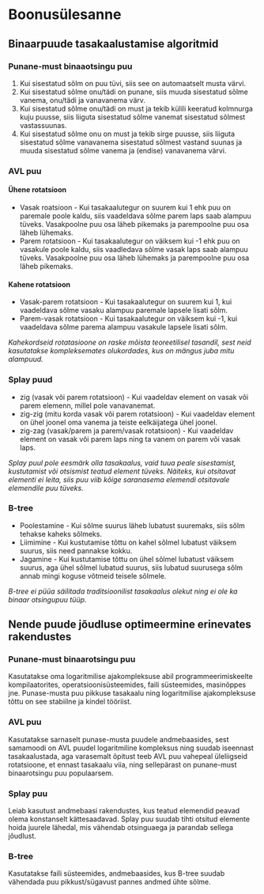 # Boonusülesanne

## Binaarpuude tasakaalustamise algoritmid

### Punane-must binaaotsingu puu 

1. Kui sisestatud sõlm on puu tüvi, siis see on automaatselt musta värvi.
2. Kui sisestatud sõlme onu/tädi on punane, siis muuda sisestatud sõlme vanema, onu/tädi ja vanavanema värv.
3. Kui sisestatud sõlme onu/tädi on must ja tekib külili keeratud kolmnurga kuju puusse, siis liiguta sisestatud sõlme vanemat sisestatud sõlmest vastassuunas.
4. Kui sisestatud sõlme onu on must ja tekib sirge puusse, siis liiguta sisestatud sõlme vanavanema sisestatud sõlmest vastand suunas ja muuda sisestatud sõlme vanema ja (endise) vanavanema värvi.


### AVL puu 

#### Ühene rotatsioon

- Vasak roatsioon - Kui tasakaalutegur on suurem kui 1 ehk puu on paremale poole kaldu, siis vaadeldava sõlme parem laps saab alampuu tüveks. Vasakpoolne puu osa läheb pikemaks ja parempoolne puu osa läheb lühemaks. 
- Parem rotatsioon - Kui tasakaalutegur on väiksem kui -1 ehk puu on vasakule poole kaldu, siis vaadledava sõlme vasak laps saab alampuu tüveks. Vasakpoolne puu osa läheb lühemaks ja parempoolne puu osa läheb pikemaks.

#### Kahene rotatsioon 

- Vasak-parem rotatsioon - Kui tasakaalutegur on suurem kui 1, kui vaadeldava sõlme vasaku alampuu paremale lapsele lisati sõlm.
- Parem-vasak rotatsioon - Kui tasakaalutegur on väiksem kui -1, kui vaadeldava sõlme parema alampuu vasakule lapsele lisati sõlm.

*Kahekordseid rotatasioone on raske mõista teoreetilisel tasandil, sest neid kasutatakse kompleksemates olukordades, kus on mängus juba mitu alampuud.*

### Splay puud 

- zig (vasak või parem rotatsioon) - Kui vaadeldav element on vasak või parem elemenn, millel pole vanavanemat.
- zig-zig (mitu korda vasak või parem rotatsioon) - Kui vaadeldav element on ühel joonel oma vanema ja teiste eelkäijatega ühel joonel.
- zig-zag (vasak/parem ja parem/vasak rotatsioon) - Kui vaadeldav element on vasak või parem laps ning ta vanem on parem või vasak laps.

*Splay puul pole eesmärk olla tasakaalus, vaid tuua peale sisestamist, kustutamist või otsismist teatud element tüveks. Näiteks, kui otsitavat elementi ei leita, siis puu viib kõige saranasema elemendi otsitavale elemendile puu tüveks.*

### B-tree

- Poolestamine - Kui sõlme suurus läheb lubatust suuremaks, siis sõlm tehakse kaheks sõlmeks.
- Liimimine - Kui kustutamise tõttu on kahel sõlmel lubatust väiksem suurus, siis need pannakse kokku.
- Jagamine - Kui kustutamise tõttu on ühel sõlmel lubatust väiksem suurus, aga ühel sõlmel lubatud suurus, siis lubatud suurusega sõlm annab mingi koguse võtmeid teisele sõlmele.

*B-tree ei püüa säilitada traditsioonilist tasakaalus olekut ning ei ole ka binaar otsingupuu tüüp.*


## Nende puude jõudluse optimeermine erinevates rakendustes

### Punane-must binaarotsingu puu

Kasutatakse oma logaritmilise ajakompleksuse abil programmeerimiskeelte kompilaatorites, operatsioonisüsteemides, faili süsteemides, masinõppes jne. Punase-musta puu pikkuse tasakaalu ning logaritmilise ajakompleksuse tõttu on see stabiilne ja kindel tööriist.

### AVL puu

Kasutatakse sarnaselt punase-musta puudele andmebaasides, sest samamoodi on AVL puudel logaritmiline kompleksus ning suudab iseennast tasakaalustada, aga varasemalt õpitust teeb AVL puu vahepeal üleliigseid rotatsioone, et ennast tasakaalu viia, ning sellepärast on punane-must binaarotsingu puu populaarsem. 

### Splay puu

Leiab kasutust andmebaasi rakendustes, kus teatud elemendid peavad olema konstanselt kättesaadavad. Splay puu suudab tihti otsitud elemente hoida juurele lähedal, mis vähendab otsinguaega ja parandab sellega jõudlust. 

### B-tree 

Kasutatakse faili süsteemides, andmebaasides, kus B-tree suudab vähendada puu pikkust/sügavust pannes andmed ühte sõlme. 




